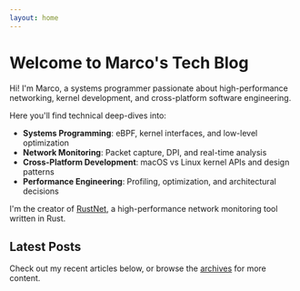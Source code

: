 ```yaml
---
layout: home
---
```


# Welcome to Marco's Tech Blog

Hi! I'm Marco, a systems programmer passionate about high-performance networking, kernel development, and cross-platform software engineering.

Here you'll find technical deep-dives into:

- **Systems Programming**: eBPF, kernel interfaces, and low-level optimization
- **Network Monitoring**: Packet capture, DPI, and real-time analysis
- **Cross-Platform Development**: macOS vs Linux kernel APIs and design patterns
- **Performance Engineering**: Profiling, optimization, and architectural decisions

I'm the creator of [RustNet](https://github.com/domcyrus/rustnet), a high-performance network monitoring tool written in Rust.

## Latest Posts

Check out my recent articles below, or browse the [archives](/archive) for more content.